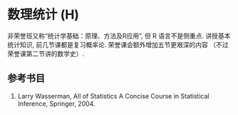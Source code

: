 # 数理统计 (H)

非荣誉班又称“统计学基础：原理、方法及R应用”, 但 R 语言不是侧重点. 
讲授基本统计知识, 前几节课都是复习概率论. 荣誉课会额外增加五节更艰深的内容 （不过荣誉课第二节讲的数学史）.  

## 参考书目 

1. Larry Wasserman, All of Statistics A Concise Course in Statistical Inference, Springer, 2004.
